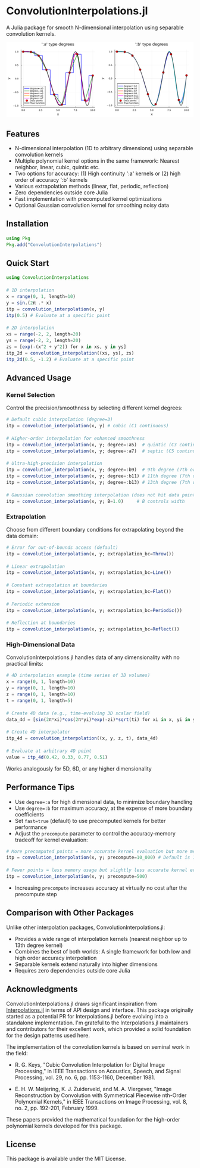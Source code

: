 # ConvolutionInterpolations.jl

A Julia package for smooth N-dimensional interpolation using separable convolution kernels.

![Performance of available kernels](fig/convolution_interpolation_a_and_b.png)

## Features

- N-dimensional interpolation (1D to arbitrary dimensions) using separable convolution kernels
- Multiple polynomial kernel options in the same framework: Nearest neighbor, linear, cubic, quintic etc.
- Two options for accuracy: (1) High continuity ':a' kernels or (2) high order of accuracy ':b' kernels
- Various extrapolation methods (linear, flat, periodic, reflection)
- Zero dependencies outside core Julia
- Fast implementation with precomputed kernel optimizations
- Optional Gaussian convolution kernel for smoothing noisy data

## Installation

```julia
using Pkg
Pkg.add("ConvolutionInterpolations")
```

## Quick Start

```julia
using ConvolutionInterpolations

# 1D interpolation
x = range(0, 1, length=10)
y = sin.(2π .* x)
itp = convolution_interpolation(x, y)
itp(0.5) # Evaluate at a specific point

# 2D interpolation
xs = range(-2, 2, length=20)
ys = range(-2, 2, length=20)
zs = [exp(-(x^2 + y^2)) for x in xs, y in ys]
itp_2d = convolution_interpolation((xs, ys), zs)
itp_2d(0.5, -1.2) # Evaluate at a specific point
```

## Advanced Usage

### Kernel Selection

Control the precision/smoothness by selecting different kernel degrees:
```julia
# Default cubic interpolation (degree=3)
itp = convolution_interpolation(x, y) # cubic (C1 continuous)

# Higher-order interpolation for enhanced smoothness
itp = convolution_interpolation(x, y; degree=:a5)  # quintic (C3 continuous)
itp = convolution_interpolation(x, y; degree=:a7)  # septic (C5 continuous)

# Ultra-high-precision interpolation
itp = convolution_interpolation(x, y; degree=:b9)  # 9th degree (7th order accurate, C7 continuous)
itp = convolution_interpolation(x, y; degree=:b11) # 11th degree (7th order accurate, C9 continuous)
itp = convolution_interpolation(x, y; degree=:b13) # 13th degree (7th order accurate, C11 continuous)

# Gaussian convolution smoothing interpolation (does not hit data points)
itp = convolution_interpolation(x, y; B=1.0)     # B controls width
```

### Extrapolation

Choose from different boundary conditions for extrapolating beyond the data domain:

```julia
# Error for out-of-bounds access (default)
itp = convolution_interpolation(x, y; extrapolation_bc=Throw())

# Linear extrapolation
itp = convolution_interpolation(x, y; extrapolation_bc=Line())

# Constant extrapolation at boundaries
itp = convolution_interpolation(x, y; extrapolation_bc=Flat())

# Periodic extension
itp = convolution_interpolation(x, y; extrapolation_bc=Periodic())

# Reflection at boundaries
itp = convolution_interpolation(x, y; extrapolation_bc=Reflect())
```

### High-Dimensional Data

ConvolutionInterpolations.jl handles data of any dimensionality with no practical limits:

```julia
# 4D interpolation example (time series of 3D volumes)
x = range(0, 1, length=10)
y = range(0, 1, length=10)
z = range(0, 1, length=10)
t = range(0, 1, length=5)

# Create 4D data (e.g., time-evolving 3D scalar field)
data_4d = [sin(2π*xi)*cos(2π*yi)*exp(-zi)*sqrt(ti) for xi in x, yi in y, zi in z, ti in t]

# Create 4D interpolator
itp_4d = convolution_interpolation((x, y, z, t), data_4d)

# Evaluate at arbitrary 4D point
value = itp_4d(0.42, 0.33, 0.77, 0.51)
```
Works analogously for 5D, 6D, or any higher dimensionality

## Performance Tips

- Use ```degree=:a``` for high dimensional data, to minimize boundary handling
- Use ```degree=:b``` for maximum accuracy, at the expense of more boundary coefficients
- Set ```fast=true``` (default) to use precomputed kernels for better performance
- Adjust the ```precompute``` parameter to control the accuracy-memory tradeoff for kernel evaluation:
```julia
# More precomputed points = more accurate kernel evaluation but more memory usage
itp = convolution_interpolation(x, y; precompute=10_000) # Default is 1000

# Fewer points = less memory usage but slightly less accurate kernel evaluation
itp = convolution_interpolation(x, y; precompute=500)
```
- Increasing ```precompute``` increases accuracy at virtually no cost after the precompute step

## Comparison with Other Packages

Unlike other interpolation packages, ConvolutionInterpolations.jl:

- Provides a wide range of interpolation kernels (nearest neighbor up to 13th degree kernel)
- Combines the best of both worlds: A single framework for both low and high order accuracy interpolation
- Separable kernels extend naturally into higher dimensions
- Requires zero dependencies outside core Julia

## Acknowledgments

ConvolutionInterpolations.jl draws significant inspiration from [Interpolations.jl](https://github.com/JuliaMath/Interpolations.jl) in terms of API design and interface. This package originally started as a potential PR for Interpolations.jl before evolving into a standalone implementation. I'm grateful to the Interpolations.jl maintainers and contributors for their excellent work, which provided a solid foundation for the design patterns used here.

The implementation of the convolution kernels is based on seminal work in the field:

- R. G. Keys, "Cubic Convolution Interpolation for Digital Image Processing," in IEEE Transactions on Acoustics, Speech, and Signal Processing, vol. 29, no. 6, pp. 1153-1160, December 1981.

- E. H. W. Meijering, K. J. Zuiderveld, and M. A. Viergever, "Image Reconstruction by Convolution with Symmetrical Piecewise nth-Order Polynomial Kernels," in IEEE Transactions on Image Processing, vol. 8, no. 2, pp. 192-201, February 1999.

These papers provided the mathematical foundation for the high-order polynomial kernels developed for this package.

## License

This package is available under the MIT License.